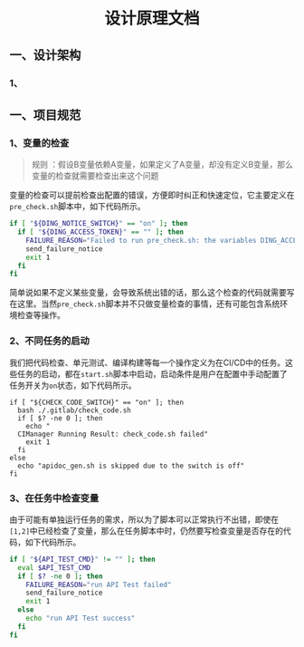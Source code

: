 <div align="center"> <h1>设计原理文档</h1> </div>

## 一、设计架构

### 1、



## 一、项目规范

### 1、变量的检查

> 规则 ：假设B变量依赖A变量，如果定义了A变量，却没有定义B变量，那么变量的检查就需要检查出来这个问题

变量的检查可以提前检查出配置的错误，方便即时纠正和快速定位，它主要定义在```pre_check.sh```脚本中，如下代码所示。

```bash
if [ "${DING_NOTICE_SWITCH}" == "on" ]; then
  if [ "${DING_ACCESS_TOKEN}" == "" ]; then
    FAILURE_REASON="Failed to run pre_check.sh: the variables DING_ACCESS_TOKEN empty"
    send_failure_notice
    exit 1
  fi
fi
```

简单说如果不定义某些变量，会导致系统出错的话，那么这个检查的代码就需要写在这里。当然```pre_check.sh```脚本并不只做变量检查的事情，还有可能包含系统环境检查等操作。

### 2、不同任务的启动

我们把代码检查、单元测试、编译构建等每一个操作定义为在CI/CD中的任务。这些任务的启动，都在```start.sh```脚本中启动，启动条件是用户在配置中手动配置了任务开关为```on```状态，如下代码所示。

```
if [ "${CHECK_CODE_SWITCH}" == "on" ]; then
  bash ./.gitlab/check_code.sh
  if [ $? -ne 0 ]; then
    echo "
  CIManager Running Result: check_code.sh failed"
    exit 1
  fi
else
  echo "apidoc_gen.sh is skipped due to the switch is off"
fi
```

### 3、在任务中检查变量

由于可能有单独运行任务的需求，所以为了脚本可以正常执行不出错，即使在```[1,2]```中已经检查了变量，那么在任务脚本中时，仍然要写检查变量是否存在的代码，如下代码所示。

```bash
if [ "${API_TEST_CMD}" != "" ]; then
  eval $API_TEST_CMD
  if [ $? -ne 0 ]; then
    FAILURE_REASON="run API Test failed"
    send_failure_notice
    exit 1
  else
    echo "run API Test success"
  fi
fi
```

